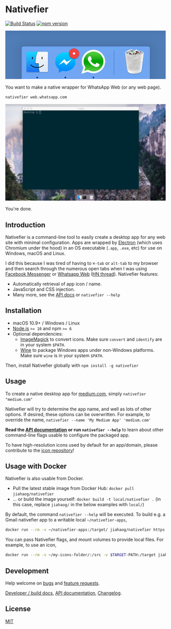 # Nativefier

[![Build Status](https://github.com/jiahaog/nativefier/workflows/.github/workflows/ci.yml/badge.svg)](https://github.com/jiahaog/nativefier/actions?query=workflow%3Aci)
[![npm version](https://badge.fury.io/js/nativefier.svg)](https://www.npmjs.com/package/nativefier)

![Dock](docs/dock.png)

You want to make a native wrapper for WhatsApp Web (or any web page).

```bash
nativefier web.whatsapp.com
```

![Walkthrough animation](docs/walkthrough.gif)

You're done.

## Introduction

Nativefier is a command-line tool to easily create a desktop app for any web site
with minimal configuration. Apps are wrapped by [Electron](https://www.electronjs.org/)
(which uses Chromium under the hood) in an OS executable (`.app`, `.exe`, etc)
for use on Windows, macOS and Linux.

I did this because I was tired of having to `⌘-tab` or `alt-tab` to my browser and then search
through the numerous open tabs when I was using [Facebook Messenger](https://messenger.com) or
[Whatsapp Web](https://web.whatsapp.com) ([HN thread](https://news.ycombinator.com/item?id=10930718)). Nativefier features:

- Automatically retrieval of app icon / name.
- JavaScript and CSS injection.
- Many more, see the [API docs](docs/api.md) or `nativefier --help`

## Installation

- macOS 10.9+ / Windows / Linux
- [Node.js](https://nodejs.org/) `>= 10` and npm `>= 6`
- Optional dependencies:
    - [ImageMagick](http://www.imagemagick.org/) to convert icons.
      Make sure `convert` and `identify` are in your system `$PATH`.
    - [Wine](https://www.winehq.org/) to package Windows apps under non-Windows platforms.
      Make sure `wine` is in your system `$PATH`.

Then, install Nativefier globally with  `npm install -g nativefier`

## Usage

To create a native desktop app for [medium.com](https://medium.com),
simply  `nativefier "medium.com"`

Nativefier will try to determine the app name, and well as lots of other options.
If desired, these options can be overwritten. For example, to override the name,
`nativefier --name 'My Medium App' 'medium.com'`

**Read the [API documentation](docs/api.md) or run `nativefier --help`**
to learn about other command-line flags usable to configure the packaged app.

To have high-resolution icons used by default for an app/domain, please
contribute to the [icon repository](https://github.com/jiahaog/nativefier-icons)!

## Usage with Docker

Nativefier is also usable from Docker.
- Pull the latest stable image from Docker Hub: `docker pull jiahaog/nativefier`
- ... or build the image yourself: `docker build -t local/nativefier .`
  (in this case, replace `jiahaog/` in the below examples with `local/`)

By default, the command `nativefier --help` will be executed.
To build e.g. a Gmail nativefier app to a writable local `~/nativefier-apps`,

```bash
docker run --rm -v ~/nativefier-apps:/target/ jiahaog/nativefier https://mail.google.com/ /target/
```

You can pass Nativefier flags, and mount volumes to provide local files. For example, to use an icon,

```bash
docker run --rm -v ~/my-icons-folder/:/src -v $TARGET-PATH:/target jiahaog/nativefier --icon /src/icon.png --name whatsApp -p linux -a x64 https://web.whatsapp.com/ /target/
```

## Development

Help welcome on [bugs](https://github.com/jiahaog/nativefier/issues?q=is%3Aopen+is%3Aissue+label%3Abug) and
[feature requests](https://github.com/jiahaog/nativefier/issues?q=is%3Aopen+is%3Aissue+label%3Afeature-request).

[Developer / build docs](docs/development.md), [API documentation](docs/api.md), 
[Changelog](CHANGELOG.md).

## License

[MIT](LICENSE.md)
